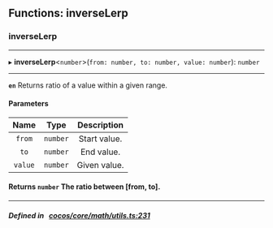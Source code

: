 ## Functions: inverseLerp

### inverseLerp


___
▸ **inverseLerp**<`number`\>(`from: number, to: number, value: number`): `number`
___


**`en`** Returns ratio of a value within a given range.<br/>



#### Parameters

| Name | Type | Description |
| :------: | :------: | :------: |
| `from` | `number` | Start value.  |
| `to` | `number` | End value.  |
| `value` | `number` | Given value.  |

#### Returns `number` The ratio between [from, to].

___


##### Defined in &nbsp;   [cocos/core/math/utils.ts:231](https://github.com/cocos-creator/engine/blob/c7bf6b8a9/cocos/core/math/utils.ts#L231)&nbsp;
